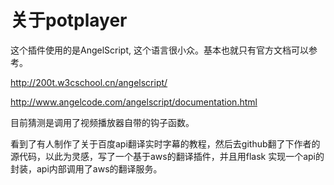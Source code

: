 # 关于potplayer


这个插件使用的是AngelScript, 这个语言很小众。基本也就只有官方文档可以参考。


http://200t.w3cschool.cn/angelscript/

http://www.angelcode.com/angelscript/documentation.html


目前猜测是调用了视频播放器自带的钩子函数。

看到了有人制作了关于百度api翻译实时字幕的教程，然后去github翻了下作者的源代码，以此为灵感，写了一个基于aws的翻译插件，并且用flask 实现一个api的封装，api内部调用了aws的翻译服务。
